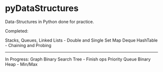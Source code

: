 # pyDataStructures
Data-Structures in Python done for practice.

Completed:

Stacks,
Queues,
Linked Lists - Double and Single
Set
Map
Deque
HashTable - Chaining and Probing

__________________________________________

In Progress: Graph
Binary Search Tree - Finish ops
Priority Queue
Binary Heap - Min/Max



